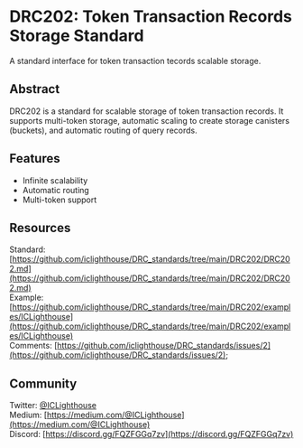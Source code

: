 
# DRC202: Token Transaction Records Storage Standard
A standard interface for token transaction tecords scalable storage.
 
## Abstract

DRC202 is a standard for scalable storage of token transaction records. It supports multi-token storage, automatic scaling to create storage canisters (buckets), and automatic routing of query records.

## Features

- Infinite scalability
- Automatic routing
- Multi-token support

## Resources

Standard: [https://github.com/iclighthouse/DRC_standards/tree/main/DRC202/DRC202.md](https://github.com/iclighthouse/DRC_standards/tree/main/DRC202/DRC202.md)  
Example: [https://github.com/iclighthouse/DRC_standards/tree/main/DRC202/examples/ICLighthouse](https://github.com/iclighthouse/DRC_standards/tree/main/DRC202/examples/ICLighthouse)  
Comments: [https://github.com/iclighthouse/DRC_standards/issues/2](https://github.com/iclighthouse/DRC_standards/issues/2);

## Community

Twitter: [@ICLighthouse](https://twitter.com/ICLighthouse)  
Medium: [https://medium.com/@ICLighthouse](https://medium.com/@ICLighthouse)   
Discord: [https://discord.gg/FQZFGGq7zv](https://discord.gg/FQZFGGq7zv)  